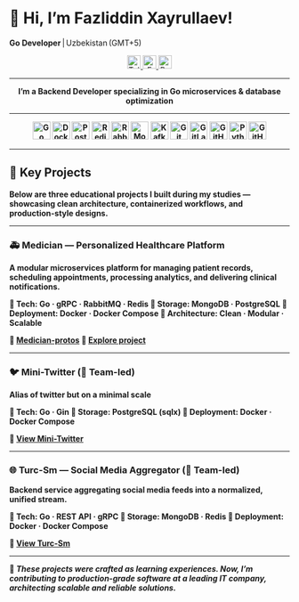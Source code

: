 # 👋 Hi, I’m Fazliddin Xayrullaev!

**Go Developer** | Uzbekistan (GMT+5)

<p align="center">
  <a href="https://t.me/fazliddinX_14">
    <img src="https://img.shields.io/badge/Telegram–@fazliddinX__14-26A5E4?style=flat&logo=telegram&logoColor=white" alt="Telegram" height="24"/>
  </a>
  <a href="mailto:hayrullaev008@gmail.com">
    <img src="https://img.shields.io/badge/Email–hayrullaev008%40gmail.com-D14836?style=flat&logo=gmail&logoColor=white" alt="Email" height="24"/>
  </a>
  <a href="https://your-site.example.com">
    <img src="https://img.shields.io/badge/Portfolio–Portfolio-00C853?style=flat&logo=google-chrome&logoColor=white" alt="Portfolio" height="24"/>
  </a>
</p>

---

<p align="center"><strong>I’m a Backend Developer specializing in Go microservices & database optimization</p>

---

<p align="center">
  <img src="https://img.shields.io/badge/Go-00ADD8?style=flat&logo=go&logoColor=white" alt="Go" height="32"/>
  <img src="https://img.shields.io/badge/Docker-2496ED?style=flat&logo=docker&logoColor=white" alt="Docker" height="32"/>
  <img src="https://img.shields.io/badge/PostgreSQL-336791?style=flat&logo=postgresql&logoColor=white" alt="PostgreSQL" height="32"/>
  <img src="https://img.shields.io/badge/Redis-DC382D?style=flat&logo=redis&logoColor=white" alt="Redis" height="32"/>
  <img src="https://img.shields.io/badge/RabbitMQ-FF6600?style=flat&logo=rabbitmq&logoColor=white" alt="RabbitMQ" height="32"/>
  <img src="https://img.shields.io/badge/MongoDB-47A248?style=flat&logo=mongodb&logoColor=white" alt="MongoDB" height="32"/>
  <img src="https://img.shields.io/badge/Kafka-231F20?style=flat&logo=apachekafka&logoColor=white" alt="Kafka" height="32"/>
  <img src="https://img.shields.io/badge/Git-F05032?style=flat&logo=git&logoColor=white" alt="Git" height="32"/>
  <img src="https://img.shields.io/badge/GitLab-FC6D26?style=flat&logo=gitlab&logoColor=white" alt="GitLab" height="32"/>
  <img src="https://img.shields.io/badge/GitHub-181717?style=flat&logo=github&logoColor=white" alt="GitHub" height="32"/>
  <img src="https://img.shields.io/badge/Python-3776AB?style=flat&logo=python&logoColor=white" alt="Python" height="32"/>
  <img src="https://img.shields.io/badge/GitHub_Actions-2088FF?style=flat&logo=githubactions&logoColor=white" alt="GitHub Actions" height="32"/>
</p>

---

## 🚀 Key Projects

Below are three educational projects I built during my studies — showcasing clean architecture, containerized workflows, and production-style designs.

---

### 🚑 Medician — Personalized Healthcare Platform
A modular microservices platform for managing patient records, scheduling appointments, processing analytics, and delivering clinical notifications.

🔧 **Tech:** Go · gRPC · RabbitMQ · Redis
💾 **Storage:** MongoDB · PostgreSQL
🐋 **Deployment:** Docker · Docker Compose
🧩 **Architecture:** Clean · Modular · Scalable

🔗 [Medician-protos](https://github.com/fazliddinX/Medician-protos)
🔗 [Explore project](https://github.com/topics/medician)

---

### 🐦 Mini-Twitter (👥 Team-led)

Alias of twitter but on a minimal scale

🔧 **Tech:** Go · Gin
💾 **Storage:** PostgreSQL (sqlx)
🐋 **Deployment:** Docker · Docker Compose

🔗 [View Mini-Twitter](https://github.com/fazliddinX/Mini-Twitter)

---

### 🌐 Turc-Sm — Social Media Aggregator (👥 Team-led)
Backend service aggregating social media feeds into a normalized, unified stream.

🔧 **Tech:** Go · REST API · gRPC
💾 **Storage:** MongoDB · Redis
🐋 **Deployment:** Docker · Docker Compose

🔗 [View Turc-Sm](https://github.com/fazliddinX/Turc-Sm)

---

🧩 *These projects were crafted as learning experiences. Now, I’m contributing to production-grade software at a leading IT company, architecting scalable and reliable solutions.*
